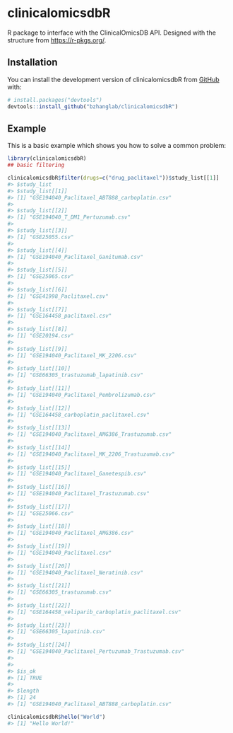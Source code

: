 
<!-- README.md is generated from README.Rmd. Please edit that file -->

# clinicalomicsdbR

<!-- badges: start -->
<!-- badges: end -->

R package to interface with the ClinicalOmicsDB API. Designed with the
structure from <https://r-pkgs.org/>.

## Installation

You can install the development version of clinicalomicsdbR from
[GitHub](https://github.com/) with:

``` r
# install.packages("devtools")
devtools::install_github("bzhanglab/clinicalomicsdbR")
```

## Example

This is a basic example which shows you how to solve a common problem:

``` r
library(clinicalomicsdbR)
## basic filtering

clinicalomicsdbR$filter(drugs=c("drug_paclitaxel"))$study_list[[1]]
#> $study_list
#> $study_list[[1]]
#> [1] "GSE194040_Paclitaxel_ABT888_carboplatin.csv"
#> 
#> $study_list[[2]]
#> [1] "GSE194040_T_DM1_Pertuzumab.csv"
#> 
#> $study_list[[3]]
#> [1] "GSE25055.csv"
#> 
#> $study_list[[4]]
#> [1] "GSE194040_Paclitaxel_Ganitumab.csv"
#> 
#> $study_list[[5]]
#> [1] "GSE25065.csv"
#> 
#> $study_list[[6]]
#> [1] "GSE41998_Paclitaxel.csv"
#> 
#> $study_list[[7]]
#> [1] "GSE164458_paclitaxel.csv"
#> 
#> $study_list[[8]]
#> [1] "GSE20194.csv"
#> 
#> $study_list[[9]]
#> [1] "GSE194040_Paclitaxel_MK_2206.csv"
#> 
#> $study_list[[10]]
#> [1] "GSE66305_trastuzumab_lapatinib.csv"
#> 
#> $study_list[[11]]
#> [1] "GSE194040_Paclitaxel_Pembrolizumab.csv"
#> 
#> $study_list[[12]]
#> [1] "GSE164458_carboplatin_paclitaxel.csv"
#> 
#> $study_list[[13]]
#> [1] "GSE194040_Paclitaxel_AMG386_Trastuzumab.csv"
#> 
#> $study_list[[14]]
#> [1] "GSE194040_Paclitaxel_MK_2206_Trastuzumab.csv"
#> 
#> $study_list[[15]]
#> [1] "GSE194040_Paclitaxel_Ganetespib.csv"
#> 
#> $study_list[[16]]
#> [1] "GSE194040_Paclitaxel_Trastuzumab.csv"
#> 
#> $study_list[[17]]
#> [1] "GSE25066.csv"
#> 
#> $study_list[[18]]
#> [1] "GSE194040_Paclitaxel_AMG386.csv"
#> 
#> $study_list[[19]]
#> [1] "GSE194040_Paclitaxel.csv"
#> 
#> $study_list[[20]]
#> [1] "GSE194040_Paclitaxel_Neratinib.csv"
#> 
#> $study_list[[21]]
#> [1] "GSE66305_trastuzumab.csv"
#> 
#> $study_list[[22]]
#> [1] "GSE164458_veliparib_carboplatin_paclitaxel.csv"
#> 
#> $study_list[[23]]
#> [1] "GSE66305_lapatinib.csv"
#> 
#> $study_list[[24]]
#> [1] "GSE194040_Paclitaxel_Pertuzumab_Trastuzumab.csv"
#> 
#> 
#> $is_ok
#> [1] TRUE
#> 
#> $length
#> [1] 24
#> [1] "GSE194040_Paclitaxel_ABT888_carboplatin.csv"

clinicalomicsdbR$hello("World")
#> [1] "Hello World!"
```
